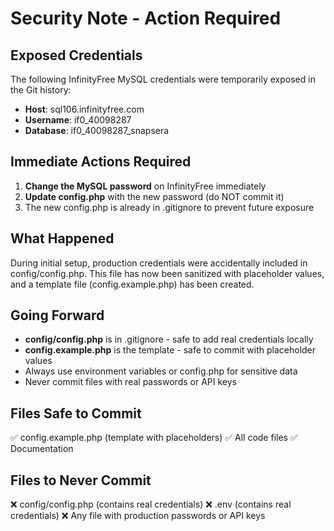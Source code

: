 # Security Note - Action Required

## Exposed Credentials

The following InfinityFree MySQL credentials were temporarily exposed in the Git history:

- **Host**: sql106.infinityfree.com
- **Username**: if0_40098287
- **Database**: if0_40098287_snapsera

## Immediate Actions Required

1. **Change the MySQL password** on InfinityFree immediately
2. **Update config.php** with the new password (do NOT commit it)
3. The new config.php is already in .gitignore to prevent future exposure

## What Happened

During initial setup, production credentials were accidentally included in config/config.php. This file has now been sanitized with placeholder values, and a template file (config.example.php) has been created.

## Going Forward

- **config/config.php** is in .gitignore - safe to add real credentials locally
- **config.example.php** is the template - safe to commit with placeholder values
- Always use environment variables or config.php for sensitive data
- Never commit files with real passwords or API keys

## Files Safe to Commit

✅ config.example.php (template with placeholders)
✅ All code files
✅ Documentation

## Files to Never Commit

❌ config/config.php (contains real credentials)
❌ .env (contains real credentials)
❌ Any file with production passwords or API keys
